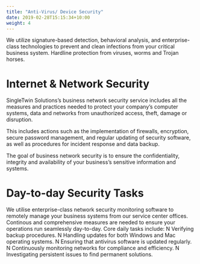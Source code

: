 ```yaml
---
title: "Anti-Virus/ Device Security"
date: 2019-02-28T15:15:34+10:00
weight: 4
---
```


We utilize signature-based detection, behavioral analysis, and enterprise-class technologies to prevent and clean infections from your critical business system. Hardline protection from viruses, worms and Trojan horses.
 


# Internet & Network Security

SingleTwin Solutions’s business network security service includes all the measures and practices needed to protect your company’s computer systems, data and networks from unauthorized access, theft, damage or disruption.

This includes actions such as the implementation of firewalls, encryption, secure password management, and regular updating of security software, as well as procedures for incident response and data backup.

The goal of business network security is to ensure the confidentiality, integrity and availability of your business’s sensitive information and systems.



# Day-to-day Security Tasks

We utilise enterprise-class network security monitoring software to remotely manage your business systems from our service center offices. Continous and comprehensive measures are needed to ensure your operations run seamlessly day-to-day. Core daily tasks include:
N
Verifying backup procedures.
N
Handling updates for both Windows and Mac operating systems.
N
Ensuring that antivirus software is updated regularly.
N
Continuously monitoring networks for compliance and efficiency.
N
Investigating persistent issues to find permanent solutions.
